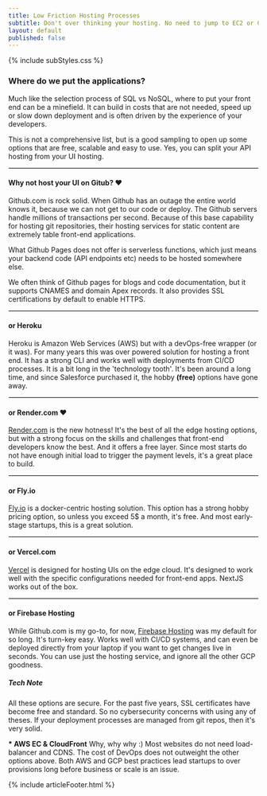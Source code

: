 ```yaml
---
title: Low Friction Hosting Processes
subtitle: Don't over thinking your hosting. No need to jump to EC2 or CloudFront.
layout: default
published: false
---
```


{% include subStyles.css %}

### Where do we put the applications?

Much like the selection process of SQL vs NoSQL, where to put your front end can be
a minefield. It can build in costs that are not needed, speed up or slow down deployment
and is often driven by the experience of your developers.

This is not a comprehensive list, but is a good sampling to open up some
options that are free, scalable and easy to use. Yes, you can split your API
hosting from your UI hosting.

---

#### Why not host your UI on Gitub? <span class="badge text-bg-success">&hearts;</span>
Github.com is rock solid. When Github has an outage the entire world knows it, because
we can not get to our code or deploy. The Github servers handle millions of transactions per second.
Because of this base capability for hosting git repositories, their hosting services
for static content are extremely table front-end applications.

What Github Pages does not offer is serverless functions, which just means your backend
code (API endpoints etc) needs to be hosted somewhere else.

We often think of Github pages for blogs and code documentation, but it supports CNAMES and
domain Apex records. It also provides SSL certifications by default to enable HTTPS.

---

#### or Heroku
Heroku is Amazon Web Services (AWS) but with a devOps-free wrapper (or it was). For many years
this was over powered solution for hosting a front end. It has a strong CLI and works well with
deployments from CI/CD processes. It is a bit long in the 'technology tooth'. It's been around a 
long time, and since Salesforce purchased it, the hobby __(free)__ options have gone away.

---

#### or Render.com <span class="badge text-bg-success">&hearts;</span>
[Render.com](https://Render.com) is the new hotness! It's the best of all the edge hosting options, but with a strong
focus on the skills and challenges that front-end developers know the best. And it offers a free layer. Since most
starts do not have enough initial load to trigger the payment levels, it's a great place to build.

---

#### or Fly.io
[Fly.io](https://fly.io) is a docker-centric hosting solution. This option has a strong hobby pricing option,
so unless you exceed 5$ a month, it's free. And most early-stage startups, this is a great solution.

---

#### or Vercel.com
[Vercel](https://vercel.com) is designed for hosting UIs on the edge cloud. It's designed to work well
with the specific configurations needed for front-end apps. NextJS works out of the box.

---

#### or Firebase Hosting
While Github.com is my go-to, for now, [Firebase Hosting](https://firebase.google.com/products/hosting) was my
default for so long. It's turn-key easy. Works well with CI/CD systems, and can even be deployed directly
from your laptop if you want to get changes live in seconds. You can use just the hosting service, and
ignore all the other GCP goodness.

<div class="mt-5 mb-5 tech-note">
    <h5>
    Tech Note
    </h5>
    <p>
        All these options are secure. For the past five years, SSL certificates have
        become free and standard. So no cybersecurity concerns with using any of theses. If
        your deployment processes are managed from git repos, then it's very solid.
    </p>
</div>

__* AWS EC & CloudFront__
Why, why why :) Most websites do not need load-balancer and CDNS. The cost of DevOps does
not outweight the other options above. Both AWS and GCP best practices lead startups to
over provisions long before business or scale is an issue.

<style>
 hr { border: 1px solid #DFDFDF; }
</style>

{% include articleFooter.html %}
